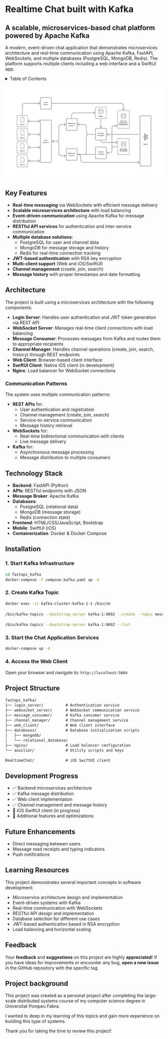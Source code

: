 # Realtime Chat built with Kafka

## A scalable, microservices-based chat platform powered by Apache Kafka

A modern, event-driven chat application that demonstrates microservices architecture and real-time communication using Apache Kafka, FastAPI, WebSockets, and multiple databases (PostgreSQL, MongoDB, Redis). The platform supports multiple clients including a web interface and a SwiftUI app.

<details>
<summary>Table of Contents</summary>

- [Key Features](#key-features)
- [Architecture](#architecture)
  - [Communication Patterns](#communication-patterns)
- [Technology Stack](#technology-stack)
- [Installation](#installation)
- [Project Structure](#project-structure)
- [Development Progress](#development-progress)
- [Future Enhancements](#future-enhancements)
- [Learning Resources](#learning-resources)
- [Feedback](#feedback)
- [Project Background](#project-background)

</details>

![Realtime Chat Architecture](resources/architecture_design.png)

## Key Features

- **Real-time messaging** via WebSockets with efficient message delivery
- **Scalable microservices architecture** with load balancing
- **Event-driven communication** using Apache Kafka for message distribution
- **RESTful API services** for authentication and inter-service communication
- **Multiple database solutions**:
  - PostgreSQL for user and channel data
  - MongoDB for message storage and history
  - Redis for real-time connection tracking
- **JWT-based authentication** with RSA key encryption
- **Multi-client support** (Web and iOS/SwiftUI)
- **Channel management** (create, join, search)
- **Message history** with proper timestamps and date formatting

## Architecture

The project is built using a microservices architecture with the following components:

- **Login Server**: Handles user authentication and JWT token generation via REST API
- **WebSocket Server**: Manages real-time client connections with load balancing
- **Message Consumer**: Processes messages from Kafka and routes them to appropriate recipients
- **Channel Manager**: Handles channel operations (create, join, search, history) through REST endpoints
- **Web Client**: Browser-based client interface
- **SwiftUI Client**: Native iOS client (in development)
- **Nginx**: Load balancer for WebSocket connections

### Communication Patterns

The system uses multiple communication patterns:
- **REST APIs** for:
  - User authentication and registration
  - Channel management (create, join, search)
  - Service-to-service communication
  - Message history retrieval
- **WebSockets** for:
  - Real-time bidirectional communication with clients
  - Live message delivery
- **Kafka** for:
  - Asynchronous message processing
  - Message distribution to multiple consumers

## Technology Stack

- **Backend**: FastAPI (Python)
- **APIs**: RESTful endpoints with JSON
- **Message Broker**: Apache Kafka
- **Databases**:
  - PostgreSQL (relational data)
  - MongoDB (message storage)
  - Redis (connection state)
- **Frontend**: HTML/CSS/JavaScript, Bootstrap
- **Mobile**: SwiftUI (iOS)
- **Containerization**: Docker & Docker Compose

## Installation

### 1. Start Kafka Infrastructure

```bash
cd fastapi_kafka
docker-compose -f compose.kafka.yaml up -d
```

### 2. Create Kafka Topic

```bash
docker exec -it kafka-cluster-kafka-1-1 /bin/sh

/bin/kafka-topics --bootstrap-server kafka-1:9092 --create --topic messages  --partitions 20 --replication-factor 1

/bin/kafka-topics --bootstrap-server kafka-1:9092 --list
```

### 3. Start the Chat Application Services

```bash
docker-compose up -d
```

### 4. Access the Web Client

Open your browser and navigate to: `http://localhost:5004`

## Project Structure

```
fastapi_kafka/
├── login_server/          # Authentication service
├── websocket_server/      # WebSocket communication service
├── message_consumer/      # Kafka consumer service
├── channel_manager/       # Channel management service
├── web_client/            # Web client interface
├── databases/             # Database initialization scripts
│   ├── mongodb/
│   └── relational_database/
├── nginx/                 # Load balancer configuration
└── auxiliar/              # Utility scripts and keys

RealtimeChat/              # iOS SwiftUI client
```

## Development Progress

- ✅ Backend microservices architecture
- ✅ Kafka message distribution
- ✅ Web client implementation
- ✅ Channel management and message history
- 🔄 iOS SwiftUI client (in progress)
- 🔄 Additional features and optimizations

## Future Enhancements

- Direct messaging between users
- Message read receipts and typing indicators
- Push notifications

## Learning Resources

This project demonstrates several important concepts in software development:

- Microservice architecture design and implementation
- Event-driven systems with Kafka
- Real-time communication with WebSockets
- RESTful API design and implementation
- Database selection for different use cases
- JWT-based authentication based in RSA encryption
- Load balancing and horizontal scaling


## Feedback

Your **feedback** and **suggestions** on this project are highly **appreciated**! If you have ideas for improvements or encounter any bug, **open a new issue** in the GitHub repository with the specific tag

## Project background

This project was created as a personal project after completing the large-scale distributed systems course of my computer science degree in Universitat Pompeu Fabra.

I wanted to deep in my learning of this topics and gain more experience on building this type of systems.

Thank you for taking the time to review this project!
